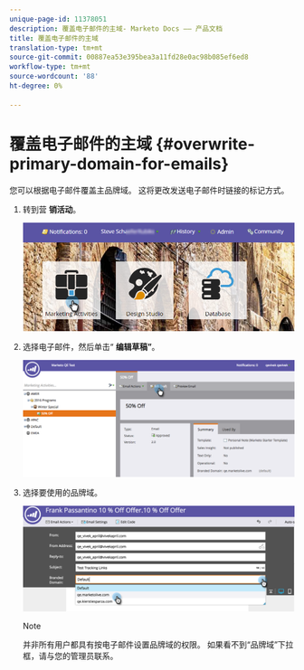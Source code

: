 ```yaml
---
unique-page-id: 11378051
description: 覆盖电子邮件的主域- Marketo Docs —— 产品文档
title: 覆盖电子邮件的主域
translation-type: tm+mt
source-git-commit: 00887ea53e395bea3a11fd28e0ac98b085ef6ed8
workflow-type: tm+mt
source-wordcount: '88'
ht-degree: 0%

---
```



# 覆盖电子邮件的主域 {#overwrite-primary-domain-for-emails}

您可以根据电子邮件覆盖主品牌域。 这将更改发送电子邮件时链接的标记方式。

1. 转到营 **销活动**。

   ![](assets/login-marketing-activities.png)

1. 选择电子邮件，然后单击“ **编辑草稿”**。

   ![](assets/image2016-8-26-11-3a48-3a7.png)

1. 选择要使用的品牌域。

   ![](assets/image2016-8-12-11-3a5-3a29.png)

   >[!NOTE]
   >
   >并非所有用户都具有按电子邮件设置品牌域的权限。 如果看不到“品牌域”下拉框，请与您的管理员联系。

